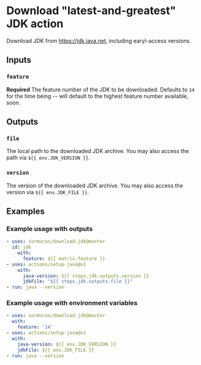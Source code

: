 # Download "latest-and-greatest" JDK action

Download JDK from https://jdk.java.net, including earyl-access versions.

## Inputs

### `feature`

**Required** The feature number of the JDK to be downloaded.
Defaults to `14` for the time being -- will default to the highest feature number available, soon.

## Outputs

### `file`

The local path to the downloaded JDK archive.
You may also access the path via `${{ env.JDK_VERSION }}`.

### `version`

The version of the downloaded JDK archive.
You may also access the version via `${{ env.JDK_FILE }}`.

## Examples

### Example usage with outputs

```yaml
- uses: sormuras/download-jdk@master
  id: jdk
    with:
      feature: ${{ matrix.feature }}
- uses: actions/setup-java@v1
    with:
      java-version: ${{ steps.jdk.outputs.version }}
      jdkFile: "${{ steps.jdk.outputs.file }}"
- run: java --version
```

### Example usage with environment variables

```yaml
- uses: sormuras/download-jdk@master
  with:
    feature: '14'
- uses: actions/setup-java@v1
  with:
    java-version: ${{ env.JDK_VERSION }}
    jdkFile: ${{ env.JDK_FILE }}
- run: java --version
```
